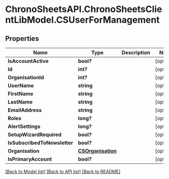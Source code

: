 # ChronoSheetsAPI.ChronoSheetsClientLibModel.CSUserForManagement
## Properties

Name | Type | Description | Notes
------------ | ------------- | ------------- | -------------
**IsAccountActive** | **bool?** |  | [optional] 
**Id** | **int?** |  | [optional] 
**OrganisationId** | **int?** |  | [optional] 
**UserName** | **string** |  | [optional] 
**FirstName** | **string** |  | [optional] 
**LastName** | **string** |  | [optional] 
**EmailAddress** | **string** |  | [optional] 
**Roles** | **long?** |  | [optional] 
**AlertSettings** | **long?** |  | [optional] 
**SetupWizardRequired** | **bool?** |  | [optional] 
**IsSubscribedToNewsletter** | **bool?** |  | [optional] 
**Organisation** | [**CSOrganisation**](CSOrganisation.md) |  | [optional] 
**IsPrimaryAccount** | **bool?** |  | [optional] 

[[Back to Model list]](../README.md#documentation-for-models) [[Back to API list]](../README.md#documentation-for-api-endpoints) [[Back to README]](../README.md)

